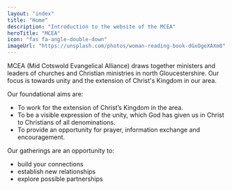 ```yaml
---
layout: "index"
title: "Home"
description: "Introduction to the website of the MCEA"
heroTitle: "MCEA"
icon: "fas fa-angle-double-down"
imageUrl: "https://unsplash.com/photos/woman-reading-book-dGxOgeXAXm8"
---
```

MCEA (Mid Cotswold Evangelical Alliance) draws together ministers and leaders of churches and Christian ministries in north Gloucestershire. Our focus is towards unity and the extension of Christ's Kingdom in our area.

Our foundational aims are:

- To work for the extension of Christ’s Kingdom in the area.
- To be a visible expression of the unity, which God has given us in Christ to Christians of all denominations.
- To provide an opportunity for prayer, information exchange and encouragement.

Our gatherings are an opportunity to:

- build your connections
- establish new relationships
- explore possible partnerships
